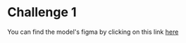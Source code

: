 # Challenge 1 

 You can find the model's figma by clicking on this link [here](https://www.figma.com/file/8cucpRv9WRUx7WdvmGF5rK/mamon.pro-(Copy)?node-id=22%3A1)